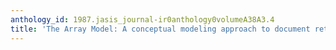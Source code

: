 ```yaml
---
anthology_id: 1987.jasis_journal-ir0anthology0volumeA38A3.4
title: 'The Array Model: A conceptual modeling approach to document retrieval'
---
```

